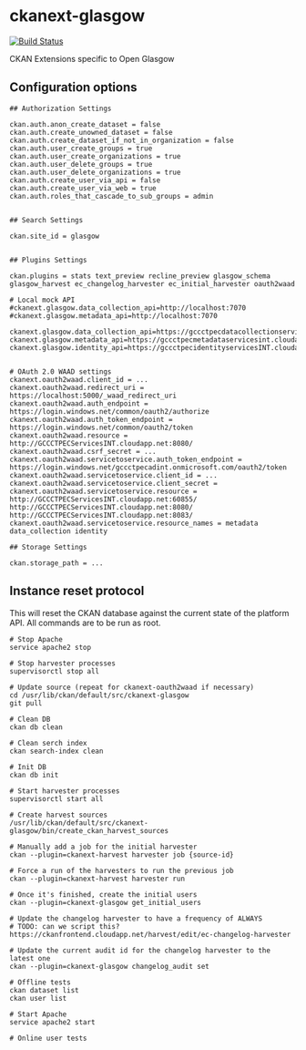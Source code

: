 ckanext-glasgow
===============

[![Build Status](https://travis-ci.org/okfn/ckanext-glasgow.svg?branch=master)](https://travis-ci.org/okfn/ckanext-glasgow)

CKAN Extensions specific to Open Glasgow


## Configuration options

    ## Authorization Settings

    ckan.auth.anon_create_dataset = false
    ckan.auth.create_unowned_dataset = false
    ckan.auth.create_dataset_if_not_in_organization = false
    ckan.auth.user_create_groups = true
    ckan.auth.user_create_organizations = true
    ckan.auth.user_delete_groups = true
    ckan.auth.user_delete_organizations = true
    ckan.auth.create_user_via_api = false
    ckan.auth.create_user_via_web = true
    ckan.auth.roles_that_cascade_to_sub_groups = admin


    ## Search Settings

    ckan.site_id = glasgow


    ## Plugins Settings

    ckan.plugins = stats text_preview recline_preview glasgow_schema glasgow_harvest ec_changelog_harvester ec_initial_harvester oauth2waad

    # Local mock API
    #ckanext.glasgow.data_collection_api=http://localhost:7070
    #ckanext.glasgow.metadata_api=http://localhost:7070

    ckanext.glasgow.data_collection_api=https://gccctpecdatacollectionservicesint.cloudapp.net/
    ckanext.glasgow.metadata_api=https://gccctpecmetadataservicesint.cloudapp.net/
    ckanext.glasgow.identity_api=https://gccctpecidentityservicesINT.cloudapp.net/


    # OAuth 2.0 WAAD settings
    ckanext.oauth2waad.client_id = ...
    ckanext.oauth2waad.redirect_uri = https://localhost:5000/_waad_redirect_uri
    ckanext.oauth2waad.auth_endpoint = https://login.windows.net/common/oauth2/authorize
    ckanext.oauth2waad.auth_token_endpoint = https://login.windows.net/common/oauth2/token
    ckanext.oauth2waad.resource = http://GCCCTPECServicesINT.cloudapp.net:8080/
    ckanext.oauth2waad.csrf_secret = ...
    ckanext.oauth2waad.servicetoservice.auth_token_endpoint = https://login.windows.net/gccctpecadint.onmicrosoft.com/oauth2/token
    ckanext.oauth2waad.servicetoservice.client_id = ...
    ckanext.oauth2waad.servicetoservice.client_secret =
    ckanext.oauth2waad.servicetoservice.resource = http://GCCCTPECServicesINT.cloudapp.net:60855/ http://GCCCTPECServicesINT.cloudapp.net:8080/ http://GCCCTPECServicesINT.cloudapp.net:8083/
    ckanext.oauth2waad.servicetoservice.resource_names = metadata data_collection identity

    ## Storage Settings

    ckan.storage_path = ...


## Instance reset protocol

This will reset the CKAN database against the current state of the platform API. All commands are to be run as root.

    # Stop Apache
    service apache2 stop

    # Stop harvester processes
    supervisorctl stop all

    # Update source (repeat for ckanext-oauth2waad if necessary)
    cd /usr/lib/ckan/default/src/ckanext-glasgow
    git pull

    # Clean DB
    ckan db clean

    # Clean serch index
    ckan search-index clean

    # Init DB
    ckan db init

    # Start harvester processes
    supervisorctl start all

    # Create harvest sources
    /usr/lib/ckan/default/src/ckanext-glasgow/bin/create_ckan_harvest_sources

    # Manually add a job for the initial harvester
    ckan --plugin=ckanext-harvest harvester job {source-id}

    # Force a run of the harvesters to run the previous job
    ckan --plugin=ckanext-harvest harvester run

    # Once it's finished, create the initial users
    ckan --plugin=ckanext-glasgow get_initial_users

    # Update the changelog harvester to have a frequency of ALWAYS
    # TODO: can we script this?
    https://ckanfrontend.cloudapp.net/harvest/edit/ec-changelog-harvester

    # Update the current audit id for the changelog harvester to the latest one
    ckan --plugin=ckanext-glasgow changelog_audit set

    # Offline tests
    ckan dataset list
    ckan user list

    # Start Apache
    service apache2 start

    # Online user tests
